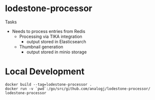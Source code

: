 # lodestone-processor

Tasks

- Needs to process entries from Redis
    - Processing via TIKA integration
        - output stored in Elasticsearch
    - Thumbnail generation
        - output stored in minio storage

# Local Development

```
docker build --tag=lodestone-processor .
docker run -v `pwd`:/go/src/github.com/analogj/lodestone-processor/ lodestone-processor

```
